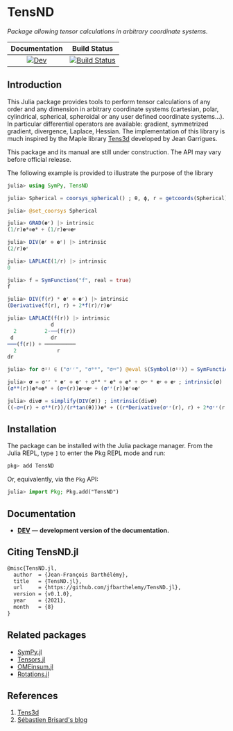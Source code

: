 # TensND

*Package allowing tensor calculations in arbitrary coordinate systems.*

<!-- [![Stable](https://img.shields.io/badge/docs-stable-blue.svg)](https://jfbarthelemy.github.io/TensND.jl/stable) -->
<!-- [![Dev](https://img.shields.io/badge/docs-dev-blue.svg)](https://jfbarthelemy.github.io/TensND.jl/dev) -->
<!-- [![Build Status](https://github.com/jfbarthelemy/TensND.jl/workflows/CI/badge.svg)](https://github.com/jfbarthelemy/TensND.jl/actions) -->

| **Documentation**                       | **Build Status**                  |
|:---------------------------------------:|:---------------------------------:|
| [![Dev][docs-dev-img]][docs-dev-url]    | [![Build Status][ci-img]][ci-url] |

[docs-dev-img]: https://img.shields.io/badge/docs-dev-blue.svg
[docs-dev-url]: https://jfbarthelemy.github.io/TensND.jl/dev

[ci-img]: https://github.com/jfbarthelemy/TensND.jl/workflows/CI/badge.svg?branch=main
[ci-url]: https://github.com/jfbarthelemy/TensND.jl/actions/workflows/CI.yml?query=branch%3Amain

[issues-url]: https://github.com/jfbarthelemy/TensND.jl/issues

## Introduction

This Julia package provides tools to perform tensor calculations of any order and any dimension in arbitrary coordinate systems (cartesian, polar, cylindrical, spherical, spheroidal or any user defined coordinate systems...). In particular differential operators are available: gradient, symmetrized gradient, divergence, Laplace, Hessian. The implementation of this library is much inspired by the Maple library [Tens3d](http://jean.garrigues.perso.centrale-marseille.fr/tens3d.html) developed by Jean Garrigues.

This package and its manual are still under construction. The API may vary before official release.

The following example is provided to illustrate the purpose of the library

```julia
julia> using SymPy, TensND

julia> Spherical = coorsys_spherical() ; θ, ϕ, r = getcoords(Spherical) ; 𝐞ᶿ, 𝐞ᵠ, 𝐞ʳ = unitvec(Spherical) ;

julia> @set_coorsys Spherical

julia> GRAD(𝐞ʳ) |> intrinsic
(1/r)𝐞ᶿ⊗𝐞ᶿ + (1/r)𝐞ᵠ⊗𝐞ᵠ

julia> DIV(𝐞ʳ ⊗ 𝐞ʳ) |> intrinsic
(2/r)𝐞ʳ

julia> LAPLACE(1/r) |> intrinsic
0

julia> f = SymFunction("f", real = true)
f

julia> DIV(f(r) * 𝐞ʳ ⊗ 𝐞ʳ) |> intrinsic
(Derivative(f(r), r) + 2*f(r)/r)𝐞ʳ

julia> LAPLACE(f(r)) |> intrinsic
              d       
  2         2⋅──(f(r))
 d            dr
───(f(r)) + ──────────
  2             r
dr

julia> for σⁱʲ ∈ ("σʳʳ", "σᶿᶿ", "σᵠᵠ") @eval $(Symbol(σⁱʲ)) = SymFunction($σⁱʲ, real = true)($r) end

julia> 𝛔 = σʳʳ * 𝐞ʳ ⊗ 𝐞ʳ + σᶿᶿ * 𝐞ᶿ ⊗ 𝐞ᶿ + σᵠᵠ * 𝐞ᵠ ⊗ 𝐞ᵠ ; intrinsic(𝛔)
(σᶿᶿ(r))𝐞ᶿ⊗𝐞ᶿ + (σᵠᵠ(r))𝐞ᵠ⊗𝐞ᵠ + (σʳʳ(r))𝐞ʳ⊗𝐞ʳ

julia> div𝛔 = simplify(DIV(𝛔)) ; intrinsic(div𝛔)
((-σᵠᵠ(r) + σᶿᶿ(r))/(r*tan(θ)))𝐞ᶿ + ((r*Derivative(σʳʳ(r), r) + 2*σʳʳ(r) - σᵠᵠ(r) - σᶿᶿ(r))/r)𝐞ʳ
```

## Installation

The package can be installed with the Julia package manager. From the Julia REPL, type `]` to enter the Pkg REPL mode and run:

```julia
pkg> add TensND
```

Or, equivalently, via the `Pkg` API:

```julia
julia> import Pkg; Pkg.add("TensND")
```

## Documentation

<!-- - [**STABLE**][docs-stable-url] &mdash; **most recently tagged version of the documentation.** -->
- [**DEV**][docs-dev-url] &mdash; **development version of the documentation.**

## Citing TensND.jl

```latex
@misc{TensND.jl,
  author  = {Jean-François Barthélémy},
  title   = {TensND.jl},
  url     = {https://github.com/jfbarthelemy/TensND.jl},
  version = {v0.1.0},
  year    = {2021},
  month   = {8}
}
```

## Related packages

- [SymPy.jl](https://github.com/JuliaPy/SymPy.jl)
- [Tensors.jl](https://github.com/Ferrite-FEM/Tensors.jl)
- [OMEinsum.jl](https://github.com/under-Peter/OMEinsum.jl)
- [Rotations.jl](https://github.com/JuliaGeometry/Rotations.jl)

## References

1. [Tens3d](http://jean.garrigues.perso.centrale-marseille.fr/tens3d.html)
1. [Sébastien Brisard's blog](https://sbrisard.github.io/posts/20140226-decomposition_of_transverse_isotropic_fourth-rank_tensors.html)